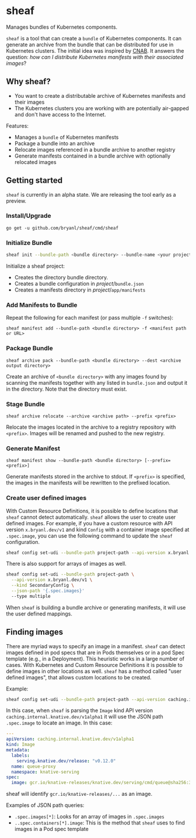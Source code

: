 # sheaf

Manages bundles of Kubernetes components.

`sheaf` is a tool that can create a `bundle` of Kubernetes components. It can generate an archive from the bundle
that can be distributed for use in Kubernetes clusters. The initial idea was inspired by
[CNAB](https://cnab.io/). It answers the question: _how can I distribute Kubernetes manifests with their 
associated images_?

## Why sheaf?

* You want to create a distributable archive of Kubernetes manifests and their images
* The Kubernetes clusters you are working with are potentially air-gapped and don't have access to the Internet.

Features:

* Manages a `bundle` of Kubernetes manifests
* Package a bundle into an archive
* Relocate images referenced in a bundle archive to another registry
* Generate manifests contained in a bundle archive with optionally relocated images


## Getting started

`sheaf` is currently in an alpha state. We are releasing the tool early as a preview.

### Install/Upgrade

`go get -u github.com/bryanl/sheaf/cmd/sheaf`

### Initialize Bundle

```sh
sheaf init --bundle-path <bundle directory> --bundle-name <your project name>
```

Initialize a sheaf project:

* Creates the directory bundle directory.
* Creates a bundle configuration in _project_/`bundle.json`
* Creates a manifests directory in _project_/`app/manifests`

### Add Manifests to Bundle

Repeat the following for each manifest (or pass multiple `-f` switches):

`sheaf manifest add --bundle-path <bundle directory> -f <manifest path or URL>`

### Package Bundle

`sheaf archive pack --bundle-path <bundle directory> --dest <archive output directory>`

Create an archive of `<bundle directory>` with any images found by scanning the manifests together with any listed in `bundle.json` and output it in the _<archive output directory>_ directory.
Note that the directory _<archive output directory>_ must exist.

### Stage Bundle

`sheaf archive relocate --archive <archive path> --prefix <prefix>`

Relocate the images located in the archive to a registry repository with `<prefix>`. Images will be renamed and pushed to the new registry.

### Generate Manifest

`sheaf manifest show --bundle-path <bundle directory> [--prefix=<prefix>]`

Generate manifests stored in the archive to stdout. If `<prefix>` is specified, the images in the manifests will be
rewritten to the prefixed location. 

### Create user defined images

With Custom Resource Definitions, it is possible to define locations that `sheaf` cannot detect automatically. `sheaf`
allows the user to create user defined images. For example, if you have a custom resource with API version
`x.bryanl.dev/v1` and kind `Config` with a container image specified at `.spec.image`, you can use the following 
command to update the `sheaf` configuration.

```sh
sheaf config set-udi --bundle-path project-path --api-version x.bryanl.dev/v1 --kind Config --json-path '{.spec.image}'
```

There is also support for arrays of images as well.

```sh
sheaf config set-udi --bundle-path project-path \
  --api-version x.bryanl.dev/v1 \
  --kind SecondaryConfig \
  --json-path '{.spec.images}'
  --type multiple
```

When `sheaf` is building a bundle archive or generating manifests, it will use the user defined mappings.


## Finding images

There are myriad ways to specify an image in a manifest. `sheaf` can detect images defined in pod specs that are in
Pods themselves or in a pod Spec template (e.g., in a Deployment). This heuristic works in a large number of cases. 
With Kubernetes and Custom Resource Definitions it is possible to define images in other locations as well. `sheaf`
has a method called "user defined images", that allows custom locations to be created. 

Example:

```sh
sheaf config set-udi --bundle-path project-path --api-version caching.internal.knative.dev/v1alpha1 --kind Image --json-path '.spec.image'
```
 
In this case, when `sheaf` is parsing the `Image` kind API version `caching.internal.knative.dev/v1alpha1` it will
use the JSON path `.spec.image` to locate an image. In this case:

```yaml
---
apiVersion: caching.internal.knative.dev/v1alpha1
kind: Image
metadata:
  labels:
    serving.knative.dev/release: "v0.12.0"
  name: queue-proxy
  namespace: knative-serving
spec:
  image: gcr.io/knative-releases/knative.dev/serving/cmd/queue@sha256:3932262d4a44284f142f4c49f707526e70dd86317163a88a8cbb6de035a401a9
```

sheaf will identify `gcr.io/knative-releases/...` as an image.

Examples of JSON path queries:
* `.spec.images[*]`: Looks for an array of images in `.spec.images`
* `..spec.containers[*].image`: This is the method that `sheaf` uses to find images in a Pod spec template
